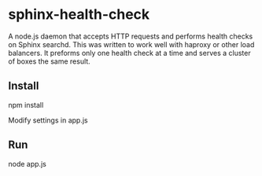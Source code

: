 # sphinx-health-check
A node.js daemon that accepts HTTP requests and performs health checks on Sphinx searchd.
This was written to work well with haproxy or other load balancers. It preforms only one health check
at a time and serves a cluster of boxes the same result.

## Install ##
npm install

Modify settings in app.js

## Run ##
node app.js

